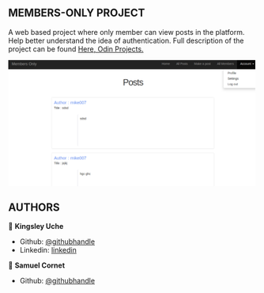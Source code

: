 ## MEMBERS-ONLY PROJECT
A web based project where only member can view posts in the platform. Help better understand the idea of authentication.
Full description of the project can be found [Here, Odin Projects.](https://www.theodinproject.com/courses/ruby-on-rails/lessons/authentication)

<img src="app/assets/images/screen-shot.png" width="500" align="middle" />

## AUTHORS

👤 **Kingsley Uche**

- Github: [@githubhandle](https://github.com/Urchmaney)
- Linkedin: [linkedin](https://www.linkedin.com/in/kingsley-uche/)

👤 **Samuel Cornet**

- Github: [@githubhandle](https://github.com/CornetS28)
